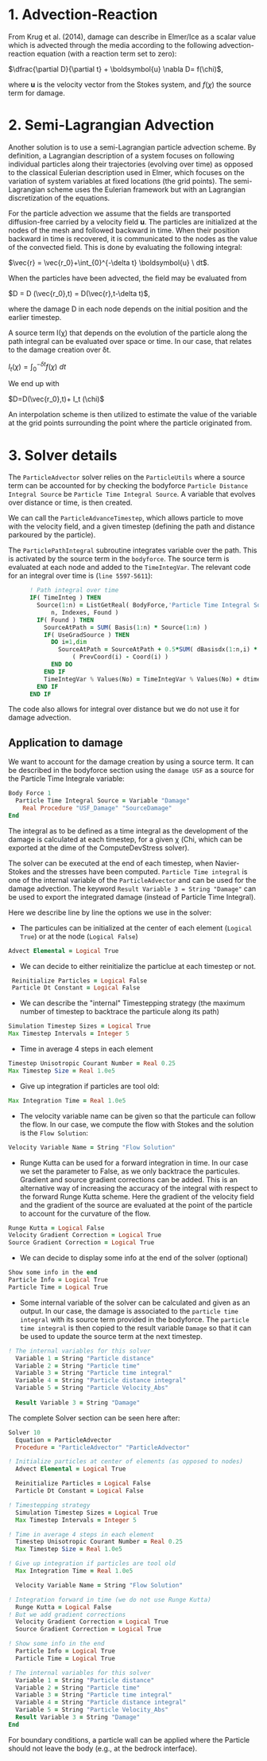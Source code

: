 

# 1. Advection-Reaction 

From Krug et al. (2014), damage can describe in Elmer/Ice as a scalar value which is advected through the media according to the following advection-reaction equation (with a reaction term set to zero):

$\dfrac{\partial D}{\partial t} + \boldsymbol{u} \nabla D= f(\chi)$,

where $\boldsymbol{u}$ is the velocity vector from the Stokes system, and $f(\chi)$ the source term for damage.

# 2.	Semi-Lagrangian Advection

Another solution is to use a semi-Lagrangian particle advection scheme. By definition, a Lagrangian description of a system focuses on following individual particles along their trajectories (evolving over time) as opposed to the classical Eulerian description used in Elmer, which focuses on the variation of system variables at fixed locations (the grid points). The semi-Lagrangian scheme uses the Eulerian framework but with an Lagrangian discretization of the equations.

For the particle advection we assume that the fields are transported diffusion-free carried by a velocity field $\boldsymbol{u}$. The particles are initialized at the nodes of the mesh and followed backward in time. When their position backward in time is recovered, it is communicated to the nodes as the value of the convected field. This is done by evaluating the following integral:

$\vec{r} = \vec{r_0}+\int_{0}^{-\delta t} \boldsymbol{u} \ dt$.

When the particles have been advected, the field may be evaluated from 

$D = D (\vec{r_0},t) = D(\vec{r},t-\delta t)$,

where the damage D in each node depends on the initial position and the earlier timestep. 

A source term I(χ) that depends on the evolution of the particle along the path integral can be evaluated over space or time. In our case, that relates to the damage creation over δt.

$I_t (\chi)= \int_{0}^{-\delta t} f(\chi) \ dt$

We end up with

$D=D(\vec{r_0},t)+ I_t (\chi)$

An interpolation scheme is then utilized to estimate the value of the variable at the grid points surrounding the point where the particle originated from. 

# 3. Solver details

The `ParticleAdvector` solver relies on the `ParticleUtils` where a source term can be accounted for by checking the bodyforce `Particle Distance Integral Source` be `Particle Time Integral Source`. A variable that evolves over distance or time, is then created.

We can call the `ParticleAdvanceTimestep`, which allows particle to move with the velocity field, and a given timestep (defining the path and distance parkoured by the particle). 

The `ParticlePathIntegral` subroutine integrates variable over the path. This is activated by the source term in the `bodyforce`. The source term is evaluated at each node and added to the `TimeIntegVar`. The relevant code for an integral over time is (`line 5597-5611`):

```f90
      ! Path integral over time
      IF( TimeInteg ) THEN
        Source(1:n) = ListGetReal( BodyForce,'Particle Time Integral Source', &
            n, Indexes, Found )
        IF( Found ) THEN
          SourceAtPath = SUM( Basis(1:n) * Source(1:n) )
          IF( UseGradSource ) THEN
            DO i=1,dim
              SourceAtPath = SourceAtPath + 0.5*SUM( dBasisdx(1:n,i) * Source(1:n) ) * &
                  ( PrevCoord(i) - Coord(i) )
            END DO
          END IF
          TimeIntegVar % Values(No) = TimeIntegVar % Values(No) + dtime * SourceAtPath
        END IF
      END IF
```

The code also allows for integral over distance but we do not use it for damage advection. 

## Application to damage

We want to account for the damage creation by using a source term. It can be described in the bodyforce section using the `damage USF` as a source for the Particle Time Integrale variable:

```f90
Body Force 1
  Particle Time Integral Source = Variable "Damage"
    Real Procedure "USF_Damage" "SourceDamage"
End
```

The integral as to be defined as a time integral as the development of the damage is calculated at each timestep, for a given χ (Chi, which can be exported at the dime of the ComputeDevStress solver). 

The solver can be executed at the end of each timestep, when Navier-Stokes and the stresses have been computed. `Particle Time integral` is one of the internal variable of the `ParticleAdvector` and can be used for the damage advection. The keyword `Result Variable 3 = String "Damage"` can be used to export the integrated damage (instead of Particle Time Integral). 

Here we describe line by line the options we use in the solver:

* The particules can be initialized at the center of each element (`Logical True`) or at the node (`Logical False`)
```f90
Advect Elemental = Logical True
```

* We can decide to either reinitialize the particlue at each timestep or not. 
```f90
 Reinitialize Particles = Logical False
 Particle Dt Constant = Logical False
```

* We can describe the "internal" Timestepping strategy (the maximum number of timestep to backtrace the particule along its path)
```f90
Simulation Timestep Sizes = Logical True
Max Timestep Intervals = Integer 5
```

* Time in average 4 steps in each element
```f90
Timestep Unisotropic Courant Number = Real 0.25
Max Timestep Size = Real 1.0e5
```

* Give up integration if particles are tool old:
```f90
Max Integration Time = Real 1.0e5
```

* The velocity variable name can be given so that the particule can follow the flow. In our case, we compute the flow with Stokes and the solution is the `Flow Solution`:
```f90
Velocity Variable Name = String "Flow Solution"
```

* Runge Kutta can be used for a forward integration in time. In our case we set the parameter to False, as we only backtrace the particules. Gradient and source gradient corrections can be added. This is an alternative way of increasing the accuracy of the integral with respect to the forward Runge Kutta scheme. Here the gradient of the velocity field and the gradient of the source are evaluated at the point of the particle to account for the curvature of the flow. 
```f90
Runge Kutta = Logical False
Velocity Gradient Correction = Logical True
Source Gradient Correction = Logical True

```

* We can decide to display some info at the end of the solver (optional)
```f90
Show some info in the end
Particle Info = Logical True
Particle Time = Logical True
```

* Some internal variable of the solver can be calculated and given as an output. In our case, the damage is associated to the `particle time integral` with its source term provided in the bodyforce. The `particle time integral` is then copied to the result variable `Damage` so that it can be used to update the source term at the next timestep.
```f90
! The internal variables for this solver
  Variable 1 = String "Particle distance"
  Variable 2 = String "Particle time"
  Variable 3 = String "Particle time integral"
  Variable 4 = String "Particle distance integral"
  Variable 5 = String "Particle Velocity_Abs"
  
  Result Variable 3 = String "Damage"
```

The complete Solver section can be seen here after:

```f90
Solver 10
  Equation = ParticleAdvector
  Procedure = "ParticleAdvector" "ParticleAdvector"

! Initialize particles at center of elements (as opposed to nodes)
  Advect Elemental = Logical True

  Reinitialize Particles = Logical False
  Particle Dt Constant = Logical False

! Timestepping strategy
  Simulation Timestep Sizes = Logical True
  Max Timestep Intervals = Integer 5

! Time in average 4 steps in each element
  Timestep Unisotropic Courant Number = Real 0.25
  Max Timestep Size = Real 1.0e5

! Give up integration if particles are tool old
  Max Integration Time = Real 1.0e5

  Velocity Variable Name = String "Flow Solution"

! Integration forward in time (we do not use Runge Kutta)
  Runge Kutta = Logical False
! But we add gradient corrections
  Velocity Gradient Correction = Logical True
  Source Gradient Correction = Logical True

! Show some info in the end
  Particle Info = Logical True
  Particle Time = Logical True

! The internal variables for this solver
  Variable 1 = String "Particle distance"
  Variable 2 = String "Particle time"
  Variable 3 = String "Particle time integral"
  Variable 4 = String "Particle distance integral"
  Variable 5 = String "Particle Velocity_Abs"
  Result Variable 3 = String "Damage"
End

```

For boundary conditions, a particle wall can be applied where the Particle should not leave the body (e.g., at the bedrock interface). 

